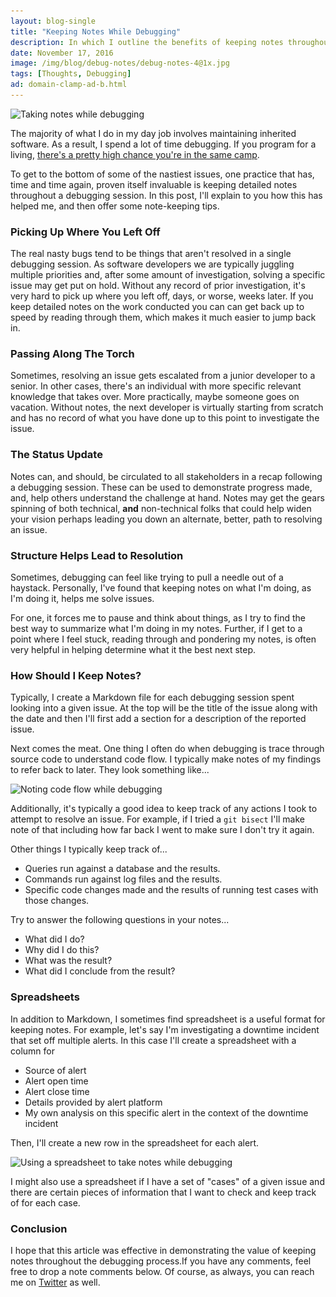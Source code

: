 ```yaml
---
layout: blog-single
title: "Keeping Notes While Debugging"
description: In which I outline the benefits of keeping notes throughout the debugging process.
date: November 17, 2016
image: /img/blog/debug-notes/debug-notes-4@1x.jpg
tags: [Thoughts, Debugging]
ad: domain-clamp-ad-b.html
---
```


<img
  class="rounded shadow"
  src="/img/blog/debug-notes/debug-notes-4@1x.jpg"
  srcset="/img/blog/debug-notes/debug-notes-4@1x.jpg 1x, /img/blog/debug-notes/debug-notes-4@2x.jpg 2x"
  alt="Taking notes while debugging">

The majority of what I do in my day job involves maintaining inherited software. As a result, I spend a lot of time debugging. If you program for a living, [there's a pretty high chance you're in the same camp](http://bretthard.in/post/developers-spend-half-their-time-fixing-bugs). 

To get to the bottom of some of the nastiest issues, one practice that has, time and time again, proven itself invaluable is keeping detailed notes throughout a debugging session. In this post, I'll explain to you how this has helped me, and then offer some note-keeping tips.

<!-- excerpt_separator -->

### Picking Up Where You Left Off

The real nasty bugs tend to be things that aren't resolved in a single debugging session. As software developers we are typically juggling multiple priorities and, after some amount of investigation, solving a specific issue may get put on hold. Without any record of prior investigation, it's very hard to pick up where you left off, days, or worse, weeks later. If you keep detailed notes on the work conducted you can can get back up to speed by reading through them, which makes it much easier to jump back in.

### Passing Along The Torch

Sometimes, resolving an issue gets escalated from a junior developer to a senior. In other cases, there's an individual with more specific relevant knowledge that takes over. More practically, maybe someone goes on vacation. Without notes, the next developer is virtually starting from scratch and has no record of what you have done up to this point to investigate the issue.

### The Status Update

Notes can, and should, be circulated to all stakeholders in a recap following a debugging session. These can be used to demonstrate progress made, and, help others understand the challenge at hand. Notes may get the gears spinning of both technical, **and** non-technical folks that could help widen your vision perhaps leading you down an alternate, better, path to resolving an issue.

### Structure Helps Lead to Resolution

Sometimes, debugging can feel like trying to pull a needle out of a haystack. Personally, I've found that keeping notes on what I'm doing, as I'm doing it, helps me solve issues. 

For one, it forces me to pause and think about things, as I try to find the best way to summarize what I'm doing in my notes. Further, if I get to a point where I feel stuck, reading through and pondering my notes, is often very helpful in helping determine what it the best next step.

### How Should I Keep Notes?

Typically, I create a Markdown file for each debugging session spent looking into a given issue. At the top will be the title of the issue along with the date and then I'll first add a section for a description of the reported issue.

Next comes the meat. One thing I often do when debugging is trace through source code to understand code flow. I typically make notes of my findings to refer back to later. They look something like...

<img
  class="rounded shadow"
  src="/img/blog/debug-notes/debug-notes-code-flow@1x.jpg"
  srcset="/img/blog/debug-notes/debug-notes-code-flow@1x.jpg 1x, /img/blog/debug-notes/debug-notes-code-flow@2x.jpg 2x"
  alt="Noting code flow while debugging">

Additionally, it's typically a good idea to keep track of any actions I took to attempt to resolve an issue. For example, if I tried a `git bisect` I'll make note of that including how far back I went to make sure I don't try it again.

Other things I typically keep track of...

- Queries run against a database and the results.
- Commands run against log files and the results.
- Specific code changes made and the results of running test cases with those changes.

Try to answer the following questions in your notes...

- What did I do?
- Why did I do this?
- What was the result?
- What did I conclude from the result?

### Spreadsheets

In addition to Markdown, I sometimes find spreadsheet is a useful format for keeping notes. For example, let's say I'm investigating a downtime incident that set off multiple alerts. In this case I'll create a spreadsheet with a column for

- Source of alert
- Alert open time
- Alert close time
- Details provided by alert platform
- My own analysis on this specific alert in the context of the downtime incident

Then, I'll create a new row in the spreadsheet for each alert.

<img
  class="rounded shadow"
  src="/img/blog/debug-notes/debug-notes-spreadsheet@1x.jpg"
  srcset="/img/blog/debug-notes/debug-notes-spreadsheet@1x.jpg 1x, /img/blog/debug-notes/debug-notes-spreadsheet@2x.jpg 2x"
  alt="Using a spreadsheet to take notes while debugging">

I might also use a spreadsheet if I have a set of "cases" of a given issue and there are certain pieces of information that I want to check and keep track of for each case.

### Conclusion

I hope that this article was effective in demonstrating the value of keeping notes throughout the debugging process.If you have any comments, feel free to drop a note comments below. Of course, as always, you can reach me on [Twitter](http://twitter.com/maxpchadwick) as well.
